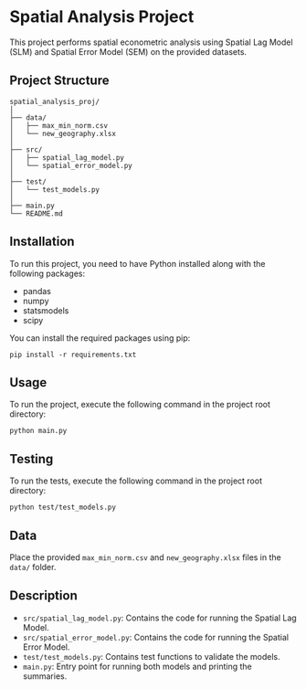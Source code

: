 # Spatial Analysis Project

This project performs spatial econometric analysis using Spatial Lag Model (SLM) and Spatial Error Model (SEM) on the provided datasets.

## Project Structure

```
spatial_analysis_proj/
│
├── data/
│   ├── max_min_norm.csv
│   └── new_geography.xlsx
│
├── src/
│   ├── spatial_lag_model.py
│   └── spatial_error_model.py
│
├── test/
│   └── test_models.py
│
├── main.py
└── README.md
```

## Installation

To run this project, you need to have Python installed along with the following packages:
- pandas
- numpy
- statsmodels
- scipy

You can install the required packages using pip:
```
pip install -r requirements.txt
```

## Usage

To run the project, execute the following command in the project root directory:
```
python main.py
```

## Testing

To run the tests, execute the following command in the project root directory:
```
python test/test_models.py
```

## Data

Place the provided `max_min_norm.csv` and `new_geography.xlsx` files in the `data/` folder.

## Description

- `src/spatial_lag_model.py`: Contains the code for running the Spatial Lag Model.
- `src/spatial_error_model.py`: Contains the code for running the Spatial Error Model.
- `test/test_models.py`: Contains test functions to validate the models.
- `main.py`: Entry point for running both models and printing the summaries.
